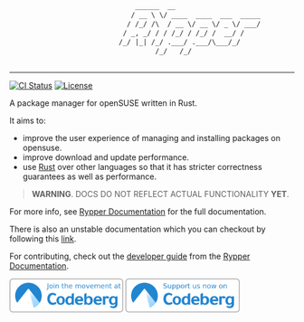 ```
                               ______  __                     
                              / __ \ \/ ____  ____  ___  _____
                             / /_/ /\  / __ \/ __ \/ _ \/ ___/
                            / _, _/ / / /_/ / /_/ /  __/ /    
                           /_/ |_| /_/ .___/ .___/\___/_/     
                                    /_/   /_/                 
     
```
---

[![CI Status](https://ci.codeberg.org/api/badges/uncomfyhalomacro/rypper/status.svg)][ci-status-link]
[![License](https://img.shields.io/crates/l/rypper)][crates]

A package manager for openSUSE written in Rust.

It aims to:

* improve the user experience of managing and installing packages on opensuse.
* improve download and update performance.
* use [Rust](https://rust-lang.org) over other languages so that it has stricter correctness guarantees as well as performance.

> **WARNING**. DOCS DO NOT REFLECT ACTUAL FUNCTIONALITY **YET**.

For more info, see [Rypper Documentation][codeberg-page] for the full documentation.

There is also an unstable documentation which you can checkout by following this [link](https://uncomfyhalomacro.codeberg.page/rypper/dev).

For contributing, check out the [developer guide](https://uncomfyhalomacro.codeberg.page/rypper/DEVGUIDE.html) from the [Rypper Documentation][codeberg-page].

[mdbook]: https://github.com/rust-lang/mdBook
[ci-status-link]: https://ci.codeberg.org/uncomfyhalomacro/rypper
[codeberg-page]: https://uncomfyhalomacro.codeberg.page/rypper
[docsrs]: https://docs.rs/rypper/latest/rypper
[crates]: https://crates.io/crates/rypper

<a href="https://codeberg.org/uncomfyhalomacro/rypper" target="_blank"><img alt="Join Us Now on Codeberg" src="./assets/join-us-now-on-blue-on-white.png" height="60" /></a>
<a href="https://codeberg.org" target="_blank"><img alt="Support and Promote Codeberg" src="./assets/support-and-promote-blue-on-white.png" height="60" /></a>
